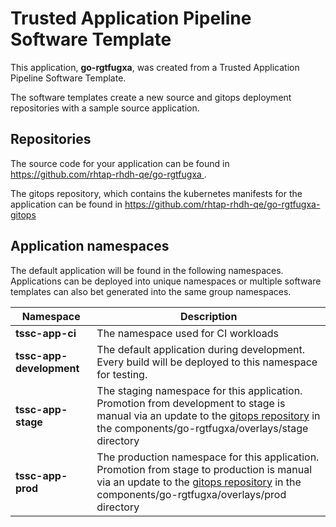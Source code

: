 # Trusted Application Pipeline Software Template

This application, **go-rgtfugxa**, was created from a Trusted Application Pipeline Software Template.

The software templates create a new source and gitops deployment repositories with a sample source application. 

## Repositories

The source code for your application can be found in [https://github.com/rhtap-rhdh-qe/go-rgtfugxa ](https://github.com/rhtap-rhdh-qe/go-rgtfugxa ).
 
The gitops repository, which contains the kubernetes manifests for the application can be found in 
[https://github.com/rhtap-rhdh-qe/go-rgtfugxa-gitops ](https://github.com/rhtap-rhdh-qe/go-rgtfugxa-gitops ) 

## Application namespaces 

The default application will be found in the following namespaces. Applications can be deployed into unique namespaces or multiple software templates can also bet generated into the same group namespaces.  

|  Namespace   |  Description   |  
| -------- | -------- |
| **tssc-app-ci** | The namespace used for CI workloads |
| **tssc-app-development** | The default application during development. Every build will be deployed to this namespace for testing. |
| **tssc-app-stage** | The staging namespace for this application. Promotion from development to stage is manual via an update to the [gitops repository](https://github.com/rhtap-rhdh-qe/go-rgtfugxa-gitops ) in the components/go-rgtfugxa/overlays/stage directory |
| **tssc-app-prod** | The production namespace for this application. Promotion from stage to production is manual via an update to the [gitops repository](https://github.com/rhtap-rhdh-qe/go-rgtfugxa-gitops ) in the components/go-rgtfugxa/overlays/prod directory |